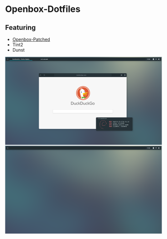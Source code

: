 # Openbox-Dotfiles

## Featuring
* [Openbox-Patched](https://github.com/dylanaraps/openbox-patched)
* Tint2
* Dunst

<img src="https://github.com/afraidofmusic/Openbox-Dotfiles/blob/master/dirty.png">
<img src="https://raw.githubusercontent.com/afraidofmusic/Openbox-Dotfiles/master/clean.png">
